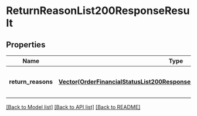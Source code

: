 # ReturnReasonList200ResponseResult


## Properties
Name | Type | Description | Notes
------------ | ------------- | ------------- | -------------
**return_reasons** | [**Vector{OrderFinancialStatusList200ResponseResultOrderFinancialStatusesInner}**](OrderFinancialStatusList200ResponseResultOrderFinancialStatusesInner.md) |  | [optional] [default to nothing]


[[Back to Model list]](../README.md#models) [[Back to API list]](../README.md#api-endpoints) [[Back to README]](../README.md)


